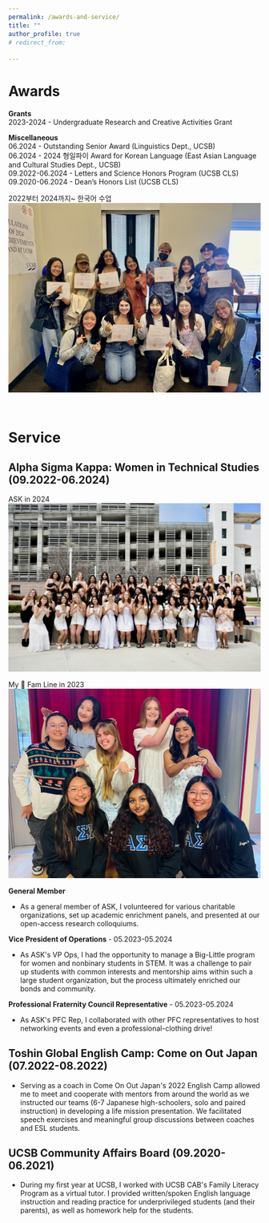 ```yaml
---
permalink: /awards-and-service/
title: ""
author_profile: true
# redirect_from: 

---
```



**Awards**
======
**Grants**<br>
2023-2024 - Undergraduate Research and Creative Activities Grant

**Miscellaneous**<br>
06.2024 - Outstanding Senior Award (Linguistics Dept., UCSB)<br>
06.2024 - 2024 형일파이 Award for Korean Language (East Asian Language and Cultural Studies Dept., UCSB)<br>
09.2022-06.2024 - Letters and Science Honors Program (UCSB CLS)<br>
09.2020-06.2024 - Dean’s Honors List (UCSB CLS)

2022부터 2024까지~ 한국어 수업 
![2022부터 2024까지~ 한국어 수업](/images/KOR_award.jpg "EALCS Awards Ceremony 06.2024")

<br>

**Service**
======
## Alpha Sigma Kappa: Women in Technical Studies (09.2022-06.2024)

ASK in 2024
![ASK in 2024](/images/ASK_1.jpg "General members 06.2024")


My 🌻 Fam Line in 2023
![My 🌻 Fam Line in 2023](/images/ASK_2.jpg "Sunflower fam 06.2023")


**General Member**
* As a general member of ASK, I volunteered for various charitable organizations, set up academic enrichment panels, and presented at our open-access research colloquiums.

**Vice President of Operations** - 05.2023-05.2024
* As ASK's VP Ops, I had the opportunity to manage a Big-Little program for women and nonbinary students in STEM. It was a challenge to pair up students with common interests and mentorship aims within such a large student organization, but the process ultimately enriched our bonds and community.

**Professional Fraternity Council Representative** - 05.2023-05.2024
* As ASK's PFC Rep, I collaborated with other PFC representatives to host networking events and even a professional-clothing drive! 


## Toshin Global English Camp: Come on Out Japan (07.2022-08.2022)
* Serving as a coach in Come On Out Japan's 2022 English Camp allowed me to meet and cooperate with mentors from around the world as we instructed our teams (6-7 Japanese high-schoolers, solo and paired instruction) in developing a life mission presentation. We facilitated speech exercises and meaningful group discussions between coaches and ESL students.


## UCSB Community Affairs Board (09.2020-06.2021)
* During my first year at UCSB, I worked with UCSB CAB's Family Literacy Program as a virtual tutor. I provided written/spoken English language instruction and reading practice for underprivileged students (and their parents), as well as homework help for the students.
